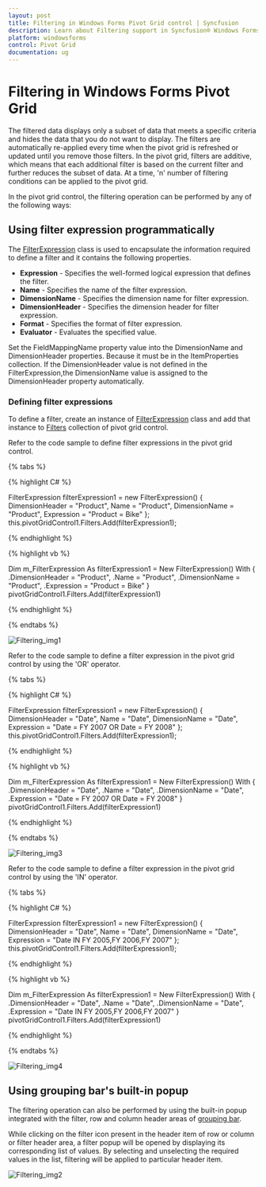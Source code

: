 ```yaml
---
layout: post
title: Filtering in Windows Forms Pivot Grid control | Syncfusion
description: Learn about Filtering support in Syncfusion® Windows Forms Pivot Grid control, its elements and more details.
platform: windowsforms
control: Pivot Grid
documentation: ug
---
```


# Filtering in Windows Forms Pivot Grid

The filtered data displays only a subset of data that meets a specific criteria and hides the data that you do not want to display. The filters are automatically re-applied every time when the pivot grid is refreshed or updated until you remove those filters. In the pivot grid, filters are additive, which means that each additional filter is based on the current filter and further reduces the subset of data. At a time, 'n' number of filtering conditions can be applied to the pivot grid.

In the pivot grid control, the filtering operation can be performed by any of the following ways:

## Using filter expression programmatically

The [FilterExpression](https://help.syncfusion.com/cr/windowsforms/Syncfusion.PivotAnalysis.Base.FilterExpression.html) class is used to encapsulate the information required to define a filter and it contains the following properties.

* **Expression** - Specifies the well-formed logical expression that defines the filter.
* **Name** - Specifies the name of the filter expression.
* **DimensionName** - Specifies the dimension name for filter expression.
* **DimensionHeader** - Specifies the dimension header for filter expression.
* **Format** - Specifies the format of filter expression.
* **Evaluator** - Evaluates the specified value.

Set the FieldMappingName property value into the DimensionName and DimensionHeader properties. Because it must be in the ItemProperties collection. If the DimensionHeader value is not defined in the FilterExpression,the DimensionName value is assigned to the DimensionHeader property automatically.

### Defining filter expressions

To define a filter, create an instance of [FilterExpression](https://help.syncfusion.com/cr/windowsforms/Syncfusion.PivotAnalysis.Base.FilterExpression.html) class and add that instance to [Filters](https://help.syncfusion.com/cr/windowsforms/Syncfusion.Windows.Forms.PivotAnalysis.PivotGridControl.html#Syncfusion_Windows_Forms_PivotAnalysis_PivotGridControl_Filters) collection of pivot grid control.

Refer to the code sample to define filter expressions in the pivot grid control.

{% tabs %}

{% highlight C# %}

FilterExpression filterExpression1 = new FilterExpression()
{
    DimensionHeader = "Product",
    Name = "Product",
    DimensionName = "Product",
    Expression = "Product = Bike"
};
this.pivotGridControl1.Filters.Add(filterExpression1);

{% endhighlight %}

{% highlight vb %}

Dim m_FilterExpression As filterExpression1 = New FilterExpression() With
{
    .DimensionHeader = "Product",
    .Name = "Product",
    .DimensionName = "Product",
    .Expression = "Product = Bike"
}
pivotGridControl1.Filters.Add(filterExpression1)

{% endhighlight %}

{% endtabs %}

![Filtering_img1](Filtering_images/Filtering_img1.png)

Refer to the code sample to define a filter expression in the pivot grid control by using the 'OR' operator.

{% tabs %}

{% highlight C# %}

FilterExpression filterExpression1 = new FilterExpression() 
{ 
    DimensionHeader = "Date", 
    Name = "Date", 
    DimensionName = "Date", 
    Expression = "Date = FY 2007 OR Date = FY 2008" 
}; 
this.pivotGridControl1.Filters.Add(filterExpression1);

{% endhighlight %}

{% highlight vb %}

Dim m_FilterExpression As filterExpression1 = New FilterExpression() With
{
    .DimensionHeader = "Date",
    .Name = "Date",
    .DimensionName = "Date",
    .Expression = "Date = FY 2007 OR Date = FY 2008"
}
pivotGridControl1.Filters.Add(filterExpression1)

{% endhighlight %}

{% endtabs %}

![Filtering_img3](Filtering_images/Filtering_img3.png)

Refer to the code sample to define a filter expression in the pivot grid control by using the 'IN' operator.

{% tabs %}

{% highlight C# %}

FilterExpression filterExpression1 = new FilterExpression() 
{ 
    DimensionHeader = "Date", 
    Name = "Date", 
    DimensionName = "Date", 
    Expression = "Date IN FY 2005,FY 2006,FY 2007" 
}; 
this.pivotGridControl1.Filters.Add(filterExpression1);

{% endhighlight %}

{% highlight vb %}

Dim m_FilterExpression As filterExpression1 = New FilterExpression() With
{
    .DimensionHeader = "Date",
    .Name = "Date",
    .DimensionName = "Date",
    .Expression = "Date IN FY 2005,FY 2006,FY 2007"
}
pivotGridControl1.Filters.Add(filterExpression1)

{% endhighlight %}

{% endtabs %}

![Filtering_img4](Filtering_images/Filtering_img4.png)

## Using grouping bar's built-in popup

The filtering operation can also be performed by using the built-in popup integrated with the filter, row and column header areas of [grouping bar](https://help.syncfusion.com/windowsforms/pivot-grid/grouping-bar).

While clicking on the filter icon present in the header item of row or column or filter header area, a filter popup will be opened by displaying its corresponding list of values. By selecting and unselecting the required values in the list, filtering will be applied to particular header item.

![Filtering_img2](Filtering_images/Filtering_img2.png)
